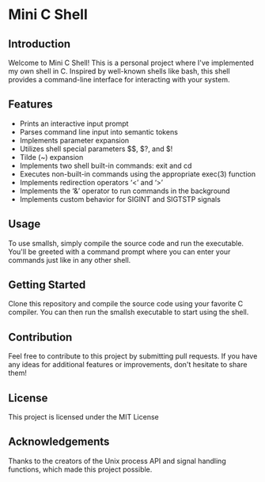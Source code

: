 # Mini C Shell

## Introduction

Welcome to Mini C Shell! This is a personal project where I've implemented my own shell in C. Inspired by well-known shells like bash, this shell provides a command-line interface for interacting with your system.

## Features

- Prints an interactive input prompt
- Parses command line input into semantic tokens
- Implements parameter expansion
- Utilizes shell special parameters $$, $?, and $!
- Tilde (~) expansion
- Implements two shell built-in commands: exit and cd
- Executes non-built-in commands using the appropriate exec(3) function
- Implements redirection operators ‘<’ and ‘>’
- Implements the ‘&’ operator to run commands in the background
- Implements custom behavior for SIGINT and SIGTSTP signals

## Usage

To use smallsh, simply compile the source code and run the executable. You'll be greeted with a command prompt where you can enter your commands just like in any other shell.

## Getting Started

Clone this repository and compile the source code using your favorite C compiler. You can then run the smallsh executable to start using the shell.

## Contribution 

Feel free to contribute to this project by submitting pull requests. If you have any ideas for additional features or improvements, don't hesitate to share them!

 ## License 

This project is licensed under the MIT License 

## Acknowledgements 

Thanks to the creators of the Unix process API and signal handling functions, which made this project possible.

 


